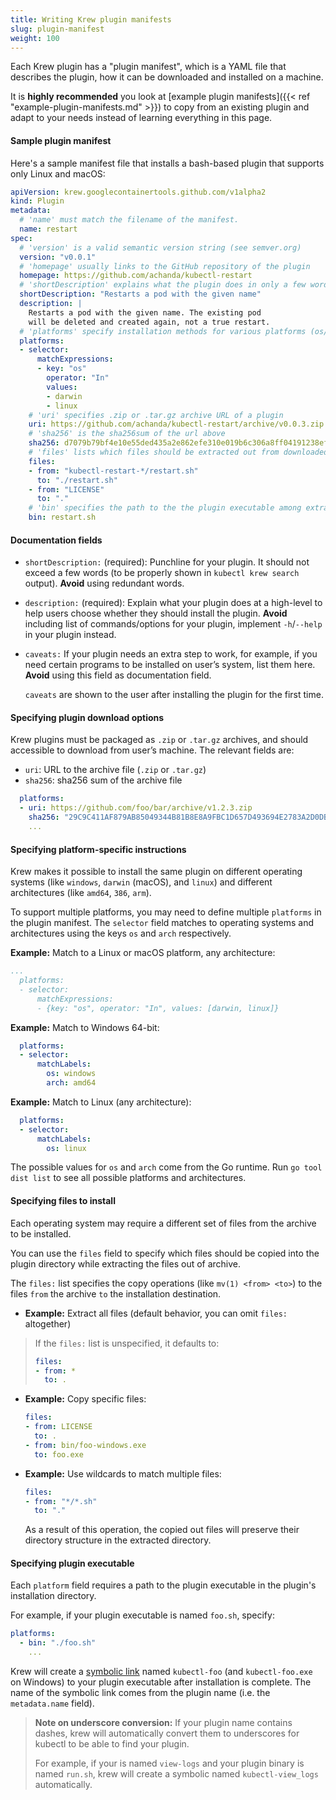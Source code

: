 ```yaml
---
title: Writing Krew plugin manifests
slug: plugin-manifest
weight: 100
---
```


Each Krew plugin has a "plugin manifest", which is a YAML file that describes
the plugin, how it can be downloaded and installed on a machine.

It is **highly recommended** you look at [example plugin manifests]({{< ref
"example-plugin-manifests.md" >}}) to copy from an existing plugin and adapt to
your needs instead of learning everything in this page.

#### Sample plugin manifest

Here's a sample manifest file that installs a bash-based plugin that supports
only Linux and macOS:

```yaml
apiVersion: krew.googlecontainertools.github.com/v1alpha2
kind: Plugin
metadata:
  # 'name' must match the filename of the manifest.
  name: restart
spec:
  # 'version' is a valid semantic version string (see semver.org)
  version: "v0.0.1"
  # 'homepage' usually links to the GitHub repository of the plugin
  homepage: https://github.com/achanda/kubectl-restart
  # 'shortDescription' explains what the plugin does in only a few words
  shortDescription: "Restarts a pod with the given name"
  description: |
    Restarts a pod with the given name. The existing pod
    will be deleted and created again, not a true restart.
  # 'platforms' specify installation methods for various platforms (os/arch)
  platforms:
  - selector:
      matchExpressions:
      - key: "os"
        operator: "In"
        values:
        - darwin
        - linux
    # 'uri' specifies .zip or .tar.gz archive URL of a plugin
    uri: https://github.com/achanda/kubectl-restart/archive/v0.0.3.zip
    # 'sha256' is the sha256sum of the url above
    sha256: d7079b79bf4e10e55ded435a2e862efe310e019b6c306a8ff04191238ef4b2b4
    # 'files' lists which files should be extracted out from downloaded archive
    files:
    - from: "kubectl-restart-*/restart.sh"
      to: "./restart.sh"
    - from: "LICENSE"
      to: "."
    # 'bin' specifies the path to the the plugin executable among extracted files
    bin: restart.sh
```

#### Documentation fields

- `shortDescription:` (required): Punchline for your plugin. It should not exceed
  a few words (to be properly shown in `kubectl krew search` output). **Avoid**
  using redundant words.

- `description:` (required): Explain what your plugin does at a high-level to help users
  choose whether they should install the plugin. **Avoid** including list of
  commands/options for your plugin, implement `-h`/`--help` in your plugin
  instead.

- `caveats:` If your plugin needs an extra step to work, for example, if you
  need certain programs to be installed on user’s system, list them here.
  **Avoid** using this field as documentation field.

  `caveats` are shown to the user after installing the plugin for the first time.

#### Specifying plugin download options

Krew plugins must be packaged as `.zip` or `.tar.gz` archives, and should
accessible to download from user’s machine. The relevant fields are:

- `uri`: URL to the archive file (`.zip` or `.tar.gz`)
- `sha256`: sha256 sum of the archive file

```yaml
  platforms:
  - uri: https://github.com/foo/bar/archive/v1.2.3.zip
    sha256: "29C9C411AF879AB85049344B81B8E8A9FBC1D657D493694E2783A2D0DB240775"
    ...
```

#### Specifying platform-specific instructions

Krew makes it possible to install the same plugin on different operating systems
(like `windows`, `darwin` (macOS), and `linux`) and different architectures
(like `amd64`, `386`, `arm`).

To support multiple platforms, you may need to define multiple `platforms` in
the plugin manifest. The `selector` field matches to operating systems and
architectures using the keys `os` and `arch` respectively.

**Example:** Match to a Linux or macOS platform, any architecture:

```yaml
...
  platforms:
  - selector:
      matchExpressions:
      - {key: "os", operator: "In", values: [darwin, linux]}
```

**Example:** Match to Windows 64-bit:

```yaml
  platforms:
  - selector:
      matchLabels:
        os: windows
        arch: amd64
```

**Example:** Match to Linux (any architecture):

```yaml
  platforms:
  - selector:
      matchLabels:
        os: linux
```

The possible values for `os` and `arch`  come from the Go runtime. Run
`go tool dist list` to see all possible platforms and architectures.

#### Specifying files to install

Each operating system may require a different set of files from the archive to
be installed.

You can use the `files` field to specify
which files should be copied into the plugin directory while extracting the
files out of archive.

The `files:` list specifies the copy operations (like `mv(1) <from> <to>`) to
the files `from` the archive `to` the installation destination.

* **Example:** Extract all files (default behavior, you can omit `files:` altogether)

> If the `files:` list is unspecified, it defaults to:
> ```yaml
> files:
> - from: *
>   to: .
> ```

* **Example:** Copy specific files:

  ```yaml
  files:
  - from: LICENSE
    to: .
  - from: bin/foo-windows.exe
    to: foo.exe
  ```

* **Example:** Use wildcards to match multiple files:

  ```yaml
  files:
  - from: "*/*.sh"
    to: "."
  ```

  As a result of this operation, the copied out files will preserve their
  directory structure in the extracted directory.

#### Specifying plugin executable

Each `platform` field requires a path to the plugin executable in the plugin's
installation directory.

For example, if your plugin executable is named `foo.sh`, specify:

```yaml
platforms:
  - bin: "./foo.sh"
    ...
```

Krew will create a [symbolic link](https://en.wikipedia.org/wiki/Symbolic_link)
named `kubectl-foo` (and `kubectl-foo.exe` on Windows) to your plugin executable
after installation is complete. The name of the symbolic link comes from the
plugin name (i.e. the `metadata.name` field).

> **Note on underscore conversion:** If your plugin name contains dashes, krew
> will automatically convert them to underscores for kubectl to be able to find
> your plugin.
>
> For example, if your  is named `view-logs` and your plugin binary is named
> `run.sh`, krew will create a symbolic named `kubectl-view_logs` automatically.

